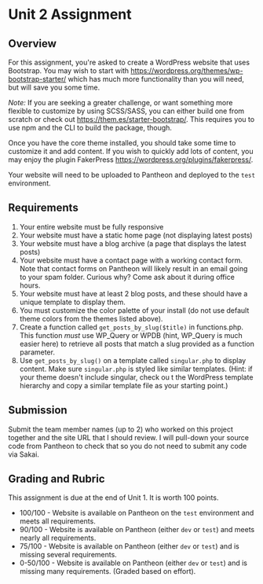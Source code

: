 # Unit 2 Assignment

## Overview
For this assignment, you're asked to create a WordPress website that uses Bootstrap. You may wish to start with <https://wordpress.org/themes/wp-bootstrap-starter/> which has much more functionality than you will need, but will save you some time. 

_Note:_ If you are seeking a greater challenge, or want something more flexible to customize by using SCSS/SASS, you can either build one from scratch or check out <https://them.es/starter-bootstrap/>. This requires you to use npm and the CLI to build the package, though.

Once you have the core theme installed, you should take some time to customize it and add content. If you wish to quickly add lots of content, you may enjoy the plugin FakerPress <https://wordpress.org/plugins/fakerpress/>.

Your website will need to be uploaded to Pantheon and deployed to the `test` environment. 

## Requirements

1. Your entire website must be fully responsive
1. Your website must have a static home page (not displaying latest posts)
1. Your website must have a blog archive (a page that displays the latest posts)
1. Your website must have a contact page with a working contact form. Note that contact forms on Pantheon will likely result in an email going to your spam folder. Curious why? Come ask about it during office hours. 
1. Your website must have at least 2 blog posts, and these should have a unique template to display them.
1. You must customize the color palette of your install (do not use default theme colors from the themes listed above).
1. Create a function called `get_posts_by_slug($title)` in functions.php. This function *must* use WP_Query or WPDB (hint, WP_Query is much easier here) to retrieve all posts that match a slug provided as a function parameter. 
1. Use `get_posts_by_slug()` on a template called `singular.php` to display content. Make sure `singular.php` is styled like similar templates. (Hint: if your theme doesn't include singular, check ou t the WordPress template hierarchy and copy a similar template file as your starting point.)

## Submission
Submit the team member names (up to 2) who worked on this project together and the site URL that I should review. I will pull-down your source code from Pantheon to check that so you do not need to submit any code via Sakai.

## Grading and Rubric

This assignment is due at the end of Unit 1. It is worth 100 points.

* 100/100 - Website is available on Pantheon on the `test` environment and meets all requirements.
* 90/100 - Website is available on Pantheon (either `dev` or `test`) and meets nearly all requirements.
* 75/100 - Website is available on Pantheon (either `dev` or `test`) and is missing several requirements.
* 0-50/100 - Website is available on Pantheon (either `dev` or `test`) and is missing many requirements. (Graded based on effort).
